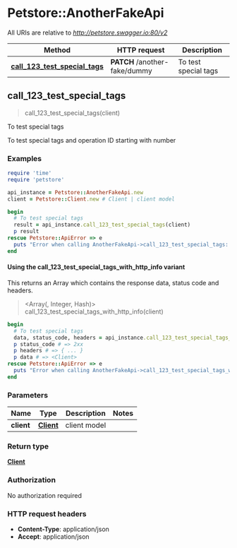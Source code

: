 # Petstore::AnotherFakeApi

All URIs are relative to *http://petstore.swagger.io:80/v2*

| Method | HTTP request | Description |
| ------ | ------------ | ----------- |
| [**call_123_test_special_tags**](AnotherFakeApi.md#call_123_test_special_tags) | **PATCH** /another-fake/dummy | To test special tags |


## call_123_test_special_tags

> <Client> call_123_test_special_tags(client)

To test special tags

To test special tags and operation ID starting with number

### Examples

```ruby
require 'time'
require 'petstore'

api_instance = Petstore::AnotherFakeApi.new
client = Petstore::Client.new # Client | client model

begin
  # To test special tags
  result = api_instance.call_123_test_special_tags(client)
  p result
rescue Petstore::ApiError => e
  puts "Error when calling AnotherFakeApi->call_123_test_special_tags: #{e}"
end
```

#### Using the call_123_test_special_tags_with_http_info variant

This returns an Array which contains the response data, status code and headers.

> <Array(<Client>, Integer, Hash)> call_123_test_special_tags_with_http_info(client)

```ruby
begin
  # To test special tags
  data, status_code, headers = api_instance.call_123_test_special_tags_with_http_info(client)
  p status_code # => 2xx
  p headers # => { ... }
  p data # => <Client>
rescue Petstore::ApiError => e
  puts "Error when calling AnotherFakeApi->call_123_test_special_tags_with_http_info: #{e}"
end
```

### Parameters

| Name | Type | Description | Notes |
| ---- | ---- | ----------- | ----- |
| **client** | [**Client**](Client.md) | client model |  |

### Return type

[**Client**](Client.md)

### Authorization

No authorization required

### HTTP request headers

- **Content-Type**: application/json
- **Accept**: application/json

